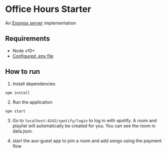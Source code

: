# Office Hours Starter

An [Express server](http://expressjs.com) implementation

## Requirements

- Node v10+
- [Configured .env file](../README.md)

## How to run

1. Install dependencies

```
npm install
```

2. Run the application

```
npm start
```

3. Go to `localhost:4242/spotify/login` to log in with spotify. A room and playlist will automatically be created for you. You can see the room in data.json.

4. start the aux-guest app to join a room and add songs using the payment flow
